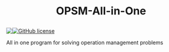 # <p align="center"> OPSM-All-in-One

<p align="center" style="display: flex;" >
<img src="https://visitor-badge.glitch.me/badge?page_id=tyleradammartinez.OPSM-All-in-One" />
<a href="https://github.com/TylerAdamMartinez/OPSM-All-in-One/blob/main/LICENSE"><img alt="GitHub license" src="https://img.shields.io/github/license/TylerAdamMartinez/OPSM-All-in-One"></a>
</p>
All in one program for solving operation management problems
